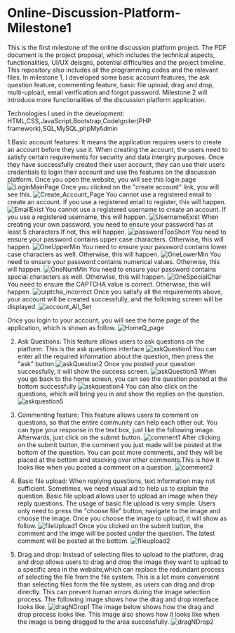 # Online-Discussion-Platform-Milestone1
This is the first milestone of the online discussion platform project. The PDF document is the project proposal, which includes the technical aspects, functionalities, UI/UX deisgns, potential difficulties and the project timeline. This repository also includes all the programming codes and the relevant files. In milestone 1, I developed some basic account features, the ask question feature, commenting feature, basic file upload, drag and drop, multi-upload, email verification and forgot password. Milestone 2 will introduce more functionalities of the discussion platform application.

Technologies I used in the development: HTML,CSS,JavaScript,Bootstrap,CodeIgniter(PHP framework),SQL,MySQL,phpMyAdmin

1.Basic account features: It means the application requires users to create an account before they use it. When creating the account, the users need to satisfy certain requirements for security and data intergiry purposes. Once they have successfully created their user account, they can use their users credentials to login their account and use the features on the discussion platform. 
Once you open the website, you will see this login page
![LoginMainPage](https://github.com/jefjefhui/Online-Discussion-Platform-Milestone1/assets/73283123/b9dfdc75-e6f6-45ab-8c87-550c9263357a)
Once you clicked on the "create account" link, you will see this.
![Create_Account_Page](https://github.com/jefjefhui/Online-Discussion-Platform-Milestone1/assets/73283123/901ee1e6-8b78-48ea-b630-7a0277cae5f2)
You cannot use a registered email to create an account. If you use a registered email to register, this will happen.
![EmailExist](https://github.com/jefjefhui/Online-Discussion-Platform-Milestone1/assets/73283123/f9d6cd0a-2898-44d8-bf48-a1be677417b7)
You cannot use a registered username to create an account. If you use a registered username, this will happen.
![UsernameExist](https://github.com/jefjefhui/Online-Discussion-Platform-Milestone1/assets/73283123/5c1fb29d-fff5-4c26-9b31-9b00c333b66e)
When creating your own password, you need to ensure your password has at least 5 characters.If not, this will happen.
![passwordTooShort](https://github.com/jefjefhui/Online-Discussion-Platform-Milestone1/assets/73283123/4ffec927-a66e-481d-9501-141815d60bc2)
You need to ensure your password contains upper case characters. Otherwise, this will happen.
![OneUpperMin](https://github.com/jefjefhui/Online-Discussion-Platform-Milestone1/assets/73283123/8d548638-4e34-41c4-a415-6973dabae5a0)
You need to ensure your password contains lower case characters as well. Otherwise, this will happen.
![OneLowerMin](https://github.com/jefjefhui/Online-Discussion-Platform-Milestone1/assets/73283123/8a9e37e3-2f46-4125-b90d-7a35d6771af9)
You need to ensure your password contains numerical values. Otherwise, this will happen.
![OneNumMin](https://github.com/jefjefhui/Online-Discussion-Platform-Milestone1/assets/73283123/c64c48fa-5a73-493e-a211-fd2686479639)
You need to ensure your password contains special characters as well. Otherwise, this will happen.
![OneSpecialChar](https://github.com/jefjefhui/Online-Discussion-Platform-Milestone1/assets/73283123/5e8e1c13-7cc8-43ed-98b6-697ba13a7455)
You need to ensure the CAPTCHA value is correct. Otherwise, this will happen.
![captcha_incorrect](https://github.com/jefjefhui/Online-Discussion-Platform-Milestone1/assets/73283123/6a11da16-1f64-467b-9292-3baa3203315a)
Once you satisfy all the requirements above, your account will be created successfully, and the following screen will be displayed.
![account_All_Set](https://github.com/jefjefhui/Online-Discussion-Platform-Milestone1/assets/73283123/8b98111e-ddd6-431e-859e-8f0776130c41)

Once you login to your account, you will see the home page of the application, which is shown as follow.
![HomeQ_page](https://github.com/jefjefhui/Online-Discussion-Platform-Milestone1/assets/73283123/0d50e081-cbce-4b97-bd83-77123056f4d3)

2. Ask Questions: This feature allows users to ask questions on the platform.
This is the ask questions interface
![askQuestion1](https://github.com/jefjefhui/Online-Discussion-Platform-Milestone1/assets/73283123/9f7705e4-72d8-4452-ba0e-2a80b6275680)
You can enter all the required information about the question, then press the "ask" button
![askQuestion2](https://github.com/jefjefhui/Online-Discussion-Platform-Milestone1/assets/73283123/655c4d3e-5c2f-4e30-98a5-78dfbf1378c6)
Once you posted your question successfully, it will show the success screen.
![askQuestion3](https://github.com/jefjefhui/Online-Discussion-Platform-Milestone1/assets/73283123/539bd3b9-05e2-4c91-b1a6-30c71dc3673b)
When you go back to the home screen, you can see the question posted at the bottom successfully
![askquestion4](https://github.com/jefjefhui/Online-Discussion-Platform-Milestone1/assets/73283123/1c66a41e-14e4-447f-91b5-ccbb502d9939)
You can also click on the questions, which will bring you in and show the replies on the question.
![askquestion5](https://github.com/jefjefhui/Online-Discussion-Platform-Milestone1/assets/73283123/10a0f5ff-0456-4459-964d-5a685591a712)

3. Commenting feature: This feature allows users to comment on questions, so that the entire community can help each other out.
You can type your response in the text box, just like the following image. Afterwards, just click on the submit button.
![comment1](https://github.com/jefjefhui/Online-Discussion-Platform-Milestone1/assets/73283123/13482b80-10f7-4b41-b322-400fe4228b3a)
After clicking on the submit button, the comment you just made will be posted at the bottom of the question. You can post more comments, and they will be placed at the bottom and stacking over other comments.This is how it looks like when you posted a comment on a question.
![comment2](https://github.com/jefjefhui/Online-Discussion-Platform-Milestone1/assets/73283123/c1e77073-2aa2-4cf7-ba10-d617494f0a21)

4. Basic file upload: When replying questions, text information may not sufficient. Sometimes, we need visual aid to help us to explain the question. Basic file upload allows user to upload an image when they reply questions. The usage of basic file upload is very simple. Users only need to press the "choose file" button, navigate to the image and choose the image. Once you choose the image to upload, it will show as follow.
![fileUpload1](https://github.com/jefjefhui/Online-Discussion-Platform-Milestone1/assets/73283123/547bbe01-8c67-4795-8cf2-f33e8c7c152e)
Once you clicked on the submit button, the comment and the imge will be posted under the question. The latest comment will be posted at the bottom.
![fileupload2](https://github.com/jefjefhui/Online-Discussion-Platform-Milestone1/assets/73283123/d3ca4c98-6938-4579-baa5-da675d3aff0d)

5. Drag and drop: Instead of selecting files to upload to the platform, drag and drop allows users to drag and drop the image they want to upload to a specific area in the website,which can replace the redundant process of selecting the file from the file system. This is a lot more convenient than selecting files form the file system, as users can drag and drop directly. This can prevent human errors during the image selection process. The following image shows how the drag and drop interface looks like.
![dragNDrop1](https://github.com/jefjefhui/Online-Discussion-Platform-Milestone1/assets/73283123/a86d7cb4-3ccd-4f01-98a5-4f0b1b1ce167)
The image below shows how the drag and drop process looks like. This image also shows how it looks like when the image is being dragged to the area successfully.
![dragNDrop2](https://github.com/jefjefhui/Online-Discussion-Platform-Milestone1/assets/73283123/ef8f3ebb-c4f9-468f-9c9e-9c1acb719eea)


   








